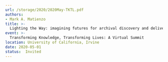 ```yaml
---
url: /storage/2020/2020May-TKTL.pdf
authors:
- Mark A. Matienzo
title: >-
  Lighting the Way: imagining futures for archival discovery and delivery
event: >-
  Transforming Knowledge, Transforming Lives: A Virtual Summit
location: University of California, Irvine
date: 2020-05-01
status:  Invited
---
```

